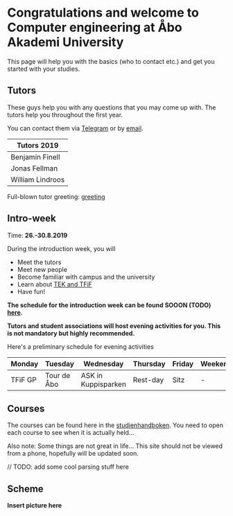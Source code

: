 # Congratulations and welcome to Computer engineering at Åbo Akademi University

This page will help you with the basics (who to contact etc.) and get you started with your studies.

## Tutors

These guys help you with any questions that you may come up with. The tutors help you throughout the first year.

You can contact them via [Telegram](COMMUNICATION.md#telegram) or by [email](COMMUNICATION.md#email).

| Tutors 2019               |
| ------------------------- |
| Benjamin Finell           |
| Jonas Fellman             |
| William Lindroos          |

Full-blown tutor greeting: [greeting](http://datateknologerna.org/greeting)

## Intro-week

Time: **26.-30.8.2019**

During the introduction week, you will

* Meet the tutors
* Meet new people
* Become familiar with campus and the university
* Learn about [TEK and TFiF](TEKTFIF.md)
* Have fun!

**The schedule for the introduction week can be found SOOON (TODO) [here](https://www.abo.fi/studera-hos-oss/du-som-redan-studerar/studieinformation/studieorientering/).**

**Tutors and student associations will host evening activities for you. This is not mandatory but highly recommended.**

Here's a preliminary schedule for evening activities

| Monday   | Tuesday     | Wednesday         | Thursday   | Friday   | Weekend     |
| ---------|--------------|-------------------|------------|----------|-------------|
| TFiF GP  | Tour de Åbo  |ASK in Kuppisparken| Rest-day   | Sitz     | -           |

## Courses

The courses can be found here in the [studienhandboken](http://studiehandboken.abo.fi/sv/degree-programme/5071). You need to open each course to see when it is actually held...

Also note: Some things are not great in life... This site should not be viewed from a phone, hopefully will be updated soon.

// TODO: add some cool parsing stuff here

## Scheme

**Insert picture here**
